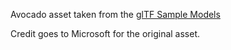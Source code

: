 Avocado asset taken from the [glTF Sample Models](https://github.com/KhronosGroup/glTF-Sample-Models/tree/master/2.0/Avocado)

Credit goes to Microsoft for the original asset.